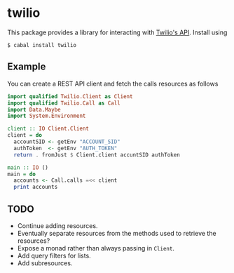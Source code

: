 twilio
======

This package provides a library for interacting with
[Twilio's API](www.twilio.com/docs/api). Install using

```
$ cabal install twilio
```

Example
-------

You can create a REST API client and fetch the calls resources as follows

```hs
import qualified Twilio.Client as Client
import qualified Twilio.Call as Call
import Data.Maybe
import System.Environment

client :: IO Client.Client
client = do
  accountSID <- getEnv "ACCOUNT_SID"
  authToken  <- getEnv "AUTH_TOKEN"
  return . fromJust $ Client.client accuntSID authToken

main :: IO ()
main = do
  accounts <- Call.calls =<< client
  print accounts
```

TODO
----

* Continue adding resources.
* Eventually separate resources from the methods used to retrieve the resources?
* Expose a monad rather than always passing in `Client`.
* Add query filters for lists.
* Add subresources.
